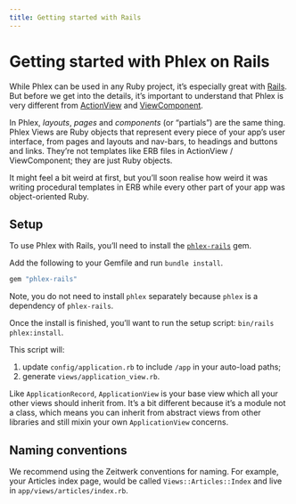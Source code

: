 ```yaml
---
title: Getting started with Rails
---
```


# Getting started with Phlex on Rails

While Phlex can be used in any Ruby project, it’s especially great with [Rails](https://rubyonrails.org). But before we get into the details, it’s important to understand that Phlex is very different from [ActionView](https://guides.rubyonrails.org/action_view_overview.html) and [ViewComponent](https://viewcomponent.org).

In Phlex, _layouts_, _pages_ and _components_ (or “partials”) are the same thing. Phlex Views are Ruby objects that represent every piece of your app’s user interface, from pages and layouts and nav-bars, to headings and buttons and links. They’re not templates like ERB files in ActionView / ViewComponent; they are just Ruby objects.

It might feel a bit weird at first, but you’ll soon realise how weird it was writing procedural templates in ERB while every other part of your app was object-oriented Ruby.

## Setup

To use Phlex with Rails, you’ll need to install the [`phlex-rails`](https://rubygems.org/gems/phlex-rails) gem.

Add the following to your Gemfile and run `bundle install`.

```ruby
gem "phlex-rails"
```

Note, you do not need to install `phlex` separately because `phlex` is a dependency of `phlex-rails`.

Once the install is finished, you’ll want to run the setup script: `bin/rails phlex:install`.

This script will:

1. update `config/application.rb` to include `/app` in your auto-load paths;
2. generate `views/application_view.rb`.

Like `ApplicationRecord`, `ApplicationView` is your base view which all your other views should inherit from. It’s a bit different because it’s a module not a class, which means you can inherit from abstract views from other libraries and still mixin your own `ApplicationView` concerns.

## Naming conventions

We recommend using the Zeitwerk conventions for naming. For example, your Articles index page, would be called `Views::Articles::Index` and live in `app/views/articles/index.rb`.
